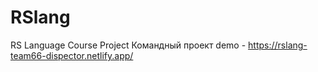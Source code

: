 # RSlang
RS Language Course Project
Командный проект
demo - https://rslang-team66-dispector.netlify.app/
